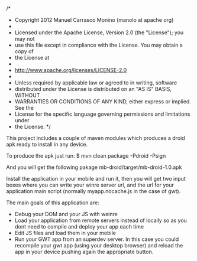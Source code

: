 /*
 * Copyright 2012 Manuel Carrasco Monino (manolo at apache org)
 * 
 * Licensed under the Apache License, Version 2.0 (the "License"); you may not
 * use this file except in compliance with the License. You may obtain a copy of
 * the License at
 * 
 * http://www.apache.org/licenses/LICENSE-2.0
 * 
 * Unless required by applicable law or agreed to in writing, software
 * distributed under the License is distributed on an "AS IS" BASIS, WITHOUT
 * WARRANTIES OR CONDITIONS OF ANY KIND, either express or implied. See the
 * License for the specific language governing permissions and limitations under
 * the License.
 */


This project includes a couple of maven modules which produces a droid apk ready to install in any device.

To produce the apk just run:
$ mvn clean package -Pdroid -Psign

And you will get the following pakage
mb-droid/target/mb-droid-1.0.apk


Install the application in your mobile and run it, then you will get two input boxes where you can write your winre server url, and the url for your application main script (normally myapp.nocache.js in the case of gwt).

The main goals of this application are:
 - Debug your DOM and your JS with weinre
 - Load your application from remote servers instead of locally so as you dont need to compile and deploy your app each time
 - Edit JS files and load them in your mobile
 - Run your GWT app from an superdev server. In this case you could recompile your gwt app (using your desktop browser) and reload the app in your device pushing again the appropriate button.



